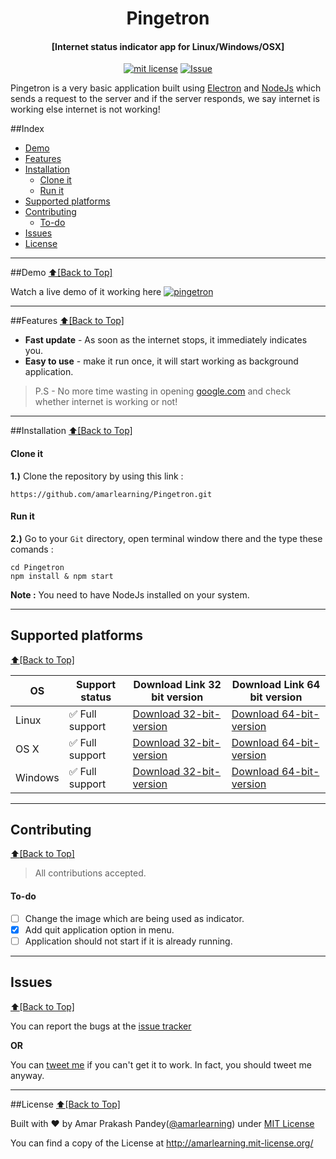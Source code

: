 <h1 align="center" id="pingetron">Pingetron</h1>
<h4 align="center">[Internet status indicator app for Linux/Windows/OSX]</h4>

<p align="center">
<a href="http://amarlearning.mit-license.org/"><img src="https://img.shields.io/pypi/l/pyzipcode-cli.svg" alt="mit license"></a>
<a href="https://github.com/amarlearning/Pingetron/issues"><img src="https://camo.githubusercontent.com/926d8ca67df15de5bd1abac234c0603d94f66c00/68747470733a2f2f696d672e736869656c64732e696f2f62616467652f636f6e747269627574696f6e732d77656c636f6d652d627269676874677265656e2e7376673f7374796c653d666c6174" alt="Issue"></a>
</p>
Pingetron is a very basic application built using <a href="http://electron.atom.io">Electron</a> and <a href="https://nodejs.org">NodeJs</a> which sends a request to the server and if the server responds, we say internet is working else internet is not working!

##Index
- [Demo](#demo)
- [Features](#features)
- [Installation](#installation)
  - [Clone it](#clone-it)
  - [Run it](#run-it)
- [Supported platforms](#supported-platforms)
- [Contributing](#contributing)
  - [To-do](#to-do)
- [Issues](#issues)
- [License](#license)


***

##Demo
[:arrow_up:\[Back to Top\]](https://github.com/amarlearning/Pingetron#pingetron)

Watch a live demo of it working here
[![pingetron](https://github.com/amarlearning/Pingetron/raw/master/screenshot/demo.png)](https://youtu.be/D_JO7XkmahQ)

***

##Features
[:arrow_up:\[Back to Top\]](https://github.com/amarlearning/Pingetron#pingetron)
 
- **Fast update** - As soon as the internet stops, it immediately indicates you.
- **Easy to use** - make it run once, it will start working as background application.

> P.S - No more time wasting in opening <a href="www.google.com">google.com</a> and check whether internet is working or not! 

***

##Installation
[:arrow_up:\[Back to Top\]](https://github.com/amarlearning/Pingetron#pingetron)

#### Clone it

<b>1.)</b> Clone the repository by using this link :
```
https://github.com/amarlearning/Pingetron.git
```
#### Run it

<b>2.)</b> Go to your ```Git``` directory, open terminal window there and the type these comands :
```
cd Pingetron
npm install & npm start
```

<b>Note :</b> You need to have NodeJs installed on your system.

***

## Supported platforms
[:arrow_up:\[Back to Top\]](https://github.com/amarlearning/Pingetron#pingetron)

| OS | Support status | Download Link 32 bit version | Download Link 64 bit version |
| --- | --- | ---|---|
| Linux | :white_check_mark: Full support | <a href="https://github.com/amarlearning/Pingetron/releases/download/linux-32-v1.0.1/Pingetron-linux-ia32.zip">Download 32-bit-version</a> | <a href="https://github.com/amarlearning/Pingetron/releases/download/linux-64-v1.0.1/Pingetron-linux-x64.zip">Download 64-bit-version</a>|
| OS X | :white_check_mark: Full support  | <a href="">Download 32-bit-version</a> |<a href="">Download 64-bit-version</a> |
| Windows | :white_check_mark: Full support | <a href="https://github.com/amarlearning/Pingetron/releases/download/windows32-ia32/Pingetron-win32-ia32.zip">Download 32-bit-version</a>|<a href="https://github.com/amarlearning/Pingetron/releases/download/win-64-v1.0.1/Pingetron-win32-x64.zip">Download 64-bit-version</a> |

***

## Contributing
[:arrow_up:\[Back to Top\]](https://github.com/amarlearning/Pingetron#pingetron)

> All contributions accepted.

#### To-do
  
- [ ] Change the image which are being used as indicator.
- [x] Add quit application option in menu.
- [ ] Application should not start if it is already running.

***

## Issues
[:arrow_up:\[Back to Top\]](https://github.com/amarlearning/Pingetron#pingetron)

You can report the bugs at the [issue tracker](https://github.com/amarlearning/Pingetron/issues)

**OR**

You can [tweet me](https://twitter.com/amarpandey007) if you can't get it to work. In fact, you should tweet me anyway.

***

##License
[:arrow_up:\[Back to Top\]](https://github.com/amarlearning/Pingetron#pingetron)

Built with ♥ by Amar Prakash Pandey([@amarlearning](http://github.com/amarlearning)) under [MIT License](http://amarlearning.mit-license.org/) 

You can find a copy of the License at http://amarlearning.mit-license.org/
